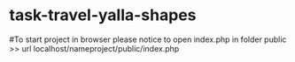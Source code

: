 # task-travel-yalla-shapes
#To start project in browser  please notice to open index.php in folder public  >> url localhost/nameproject/public/index.php
